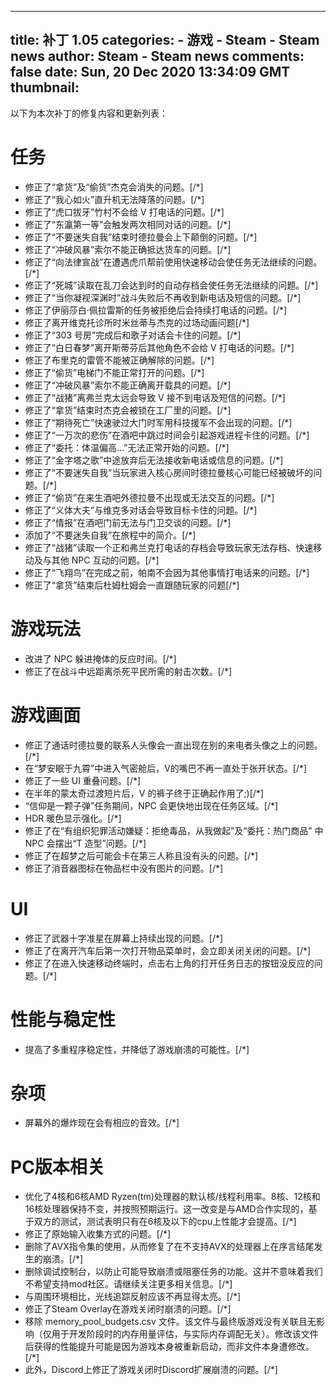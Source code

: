 
---
title: 补丁 1.05
categories: 
    - 游戏
    - Steam - Steam news
author: Steam - Steam news
comments: false
date: Sun, 20 Dec 2020 13:34:09 GMT
thumbnail: 
---

<div>   
以下为本次补丁的修复内容和更新列表：



<h1><b>任务</b></h1><ul><li>修正了“拿货”及“偷货”杰克会消失的问题。[/*]</li><li>修正了“我心如火”直升机无法降落的问题。[/*]</li><li>修正了“虎口拔牙”竹村不会给 V 打电话的问题。[/*]</li><li>修正了“东瀛第一等”会触发两次相同对话的问题。[/*]</li><li>修正了“不要迷失自我”结束时德拉曼会上下颠倒的问题。[/*]</li><li>修正了“冲破风暴”索尔不能正确抵达货车的问题。[/*]</li><li>修正了“向法律宣战”在遭遇虎爪帮前使用快速移动会使任务无法继续的问题。[/*]</li><li>修正了“死城”读取在乱刀会达到时的自动存档会使任务无法继续的问题。[/*]</li><li>修正了“当你凝视深渊时”战斗失败后不再收到新电话及短信的问题。[/*]</li><li>修正了伊丽莎白·佩拉雷斯的任务被拒绝后会持续打电话的问题。[/*]</li><li>修正了离开维克托诊所时米丝蒂与杰克的过场动画问题[/*]</li><li>修正了“303 号房”完成后和歌子对话会卡住的问题。[/*]</li><li>修正了“白日春梦”离开斯蒂芬后其他角色不会给 V 打电话的问题。[/*]</li><li>修正了布里克的雷管不能被正确解除的问题。[/*]</li><li>修正了“偷货”电梯门不能正常打开的问题。[/*]</li><li>修正了“冲破风暴”索尔不能正确离开载具的问题。[/*]</li><li>修正了“战猪”离弗兰克太远会导致 V 接不到电话及短信的问题。[/*]</li><li>修正了“拿货”结束时杰克会被锁在工厂里的问题。[/*]</li><li>修正了“期待死亡”快速驶过大门时军用科技援军不会出现的问题。[/*]</li><li>修正了“一万次的悲伤”在酒吧中跳过时间会引起游戏进程卡住的问题。[/*]</li><li>修正了“委托：体温偏高…”无法正常开始的问题。[/*]</li><li>修正了“金字塔之歌”中途放弃后无法接收新电话或信息的问题。[/*]</li><li>修正了“不要迷失自我”当玩家进入核心房间时德拉曼核心可能已经被破坏的问题。[/*]</li><li>修正了“偷货”在来生酒吧外德拉曼不出现或无法交互的问题。[/*]</li><li>修正了“义体大夫”与维克多对话会导致目标卡住的问题。[/*]</li><li>修正了“情报”在酒吧门前无法与门卫交谈的问题。[/*]</li><li>添加了“不要迷失自我”在旅程中的简介。[/*]</li><li>修正了“战猪”读取一个正和弗兰克打电话的存档会导致玩家无法存档、快速移动及与其他 NPC 互动的问题。[/*]</li><li>修正了“飞翔鸟”在完成之前，帕南不会因为其他事情打电话来的问题。[/*]</li><li>修正了“拿货”结束后杜姆杜姆会一直跟随玩家的问题[/*]</li></ul>


<h1><b>游戏玩法</b></h1><ul><li>改进了 NPC 躲进掩体的反应时间。[/*]</li><li>修正了在战斗中远距离杀死平民所需的射击次数。[/*]</li></ul>


<h1><b>游戏画面</b></h1><ul><li>修正了通话时德拉曼的联系人头像会一直出现在别的来电者头像之上的问题。[/*]</li><li>在“梦安眠于九霄”中进入气密舱后，V的嘴巴不再一直处于张开状态。[/*]</li><li>修正了一些 UI 重叠问题。[/*]</li><li>在半年的蒙太奇过渡短片后，V 的裤子终于正确起作用了;)[/*]</li><li>“信仰是一颗子弹”任务期间，NPC 会更快地出现在任务区域。[/*]</li><li>HDR 暖色显示强化。[/*]</li><li>修正了在“有组织犯罪活动嫌疑：拒绝毒品，从我做起”及“委托：热门商品” 中 NPC 会摆出“T 造型”问题。[/*]</li><li>修正了在超梦之后可能会卡在第三人称且没有头的问题。[/*]</li><li>修正了消音器图标在物品栏中没有图片的问题。[/*]</li></ul>


<h1><b>UI</b></h1><ul><li>修正了武器十字准星在屏幕上持续出现的问题。[/*]</li><li>修正了在离开汽车后第一次打开物品菜单时，会立即关闭关闭的问题。[/*]</li><li>修正了在进入快速移动终端时，点击右上角的打开任务日志的按钮没反应的问题。[/*]</li></ul>


<h1><b>性能与稳定性</b></h1><ul><li>提高了多重程序稳定性，并降低了游戏崩溃的可能性。[/*]</li></ul>


<h1><b>杂项</b></h1><ul><li>屏幕外的爆炸现在会有相应的音效。[/*]</li></ul>


<h1><b>PC版本相关</b></h1><ul><li>优化了4核和6核AMD Ryzen(tm)处理器的默认核/线程利用率。8核、12核和16核处理器保持不变，并按照预期运行。这一改变是与AMD合作实现的，基于双方的测试，测试表明只有在6核及以下的cpu上性能才会提高。[/*]</li><li>修正了原始输入收集方式的问题。[/*]</li><li>删除了AVX指令集的使用，从而修复了在不支持AVX的处理器上在序言结尾发生的崩溃。[/*]</li><li>删除调试控制台，以防止可能导致崩溃或阻塞任务的功能。这并不意味着我们不希望支持mod社区。请继续关注更多相关信息。[/*]</li><li>与周围环境相比，光线追踪反射应该不再显得太亮。[/*]</li><li>修正了Steam Overlay在游戏关闭时崩溃的问题。[/*]</li><li>移除 memory_pool_budgets.csv 文件。该文件与最终版游戏没有关联且无影响（仅用于开发阶段时的内存用量评估，与实际内存调配无关）。修改该文件后获得的性能提升可能是因为游戏本身被重新启动，而非文件本身遭修改。[/*]</li><li>此外，Discord上修正了游戏关闭时Discord扩展崩溃的问题。[/*]</li></ul>  
</div>
            